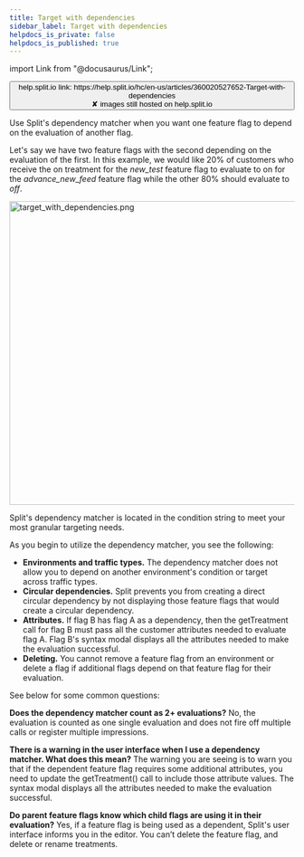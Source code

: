 ```yaml
---
title: Target with dependencies
sidebar_label: Target with dependencies
helpdocs_is_private: false
helpdocs_is_published: true
---
```


import Link from "@docusaurus/Link";

<p>
  <button style={{borderRadius:'8px', border:'1px', fontFamily:'Courier New', fontWeight:'800', textAlign:'left'}}> help.split.io link: https://help.split.io/hc/en-us/articles/360020527652-Target-with-dependencies <br /> ✘ images still hosted on help.split.io </button>
</p>

Use Split's dependency matcher when you want one feature flag to depend on the evaluation of another flag.

Let's say we have two feature flags with the second depending on the evaluation of the first. In this example, we would like 20% of customers who receive the on treatment for the *new_test* feature flag to evaluate to on for the *advance_new_feed* feature flag while the other 80% should evaluate to *off*.

  <p>
  <img src="https://help.split.io/hc/article_attachments/30744262565133" alt="target_with_dependencies.png" width="537" />
</p>

Split's dependency matcher is located in the condition string to meet your most granular targeting needs.

As you begin to utilize the dependency matcher, you see the following:

* **Environments and traffic types.** The dependency matcher does not allow you to depend on another environment's condition or target across traffic types.
* **Circular dependencies.** Split prevents you from creating a direct circular dependency by not displaying those feature flags that would create a circular dependency.
* **Attributes.** If flag B has flag A as a dependency, then the getTreatment call for flag B must pass all the customer attributes needed to evaluate flag A. Flag B's syntax modal displays all the attributes needed to make the evaluation successful.
* **Deleting.** You cannot remove a feature flag from an environment or delete a flag if additional flags depend on that feature flag for their evaluation.

See below for some common questions:

**Does the dependency matcher count as 2+ evaluations?** No, the evaluation is counted as one single evaluation and does not fire off multiple calls or register multiple impressions.

**There is a warning in the user interface when I use a dependency matcher. What does this mean?** The warning you are seeing is to warn you that if the dependent feature flag requires some additional attributes, you need to update the getTreatment() call to include those attribute values. The syntax modal displays all the attributes needed to make the evaluation successful.

**Do parent feature flags know which child flags are using it in their evaluation?** Yes, if a feature flag is being used as a dependent, Split's user interface informs you in the editor. You can’t delete the feature flag, and delete or rename treatments.
